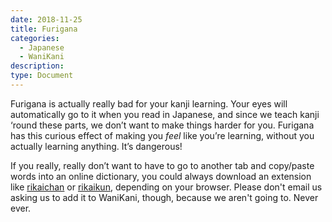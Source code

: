 ```yaml
---
date: 2018-11-25
title: Furigana
categories:
  - Japanese
  - WaniKani
description:
type: Document
---
```

Furigana is actually really bad for your kanji learning. Your eyes will automatically go to it when you read in Japanese, and since we teach kanji ‘round these parts, we don’t want to make things harder for you. Furigana has this curious effect of making you _feel_ like you’re learning, without you actually learning anything. It’s dangerous!

If you really, really don’t want to have to go to another tab and copy/paste words into an online dictionary, you could always download an extension like [rikaichan](https://addons.mozilla.org/en-US/firefox/addon/rikaichan/) or [rikaikun](https://chrome.google.com/webstore/detail/rikaikun/jipdnfibhldikgcjhfnomkfpcebammhp?hl=en), depending on your browser. Please don't email us asking us to add it to WaniKani, though, because we aren't going to. Never ever.
